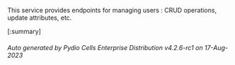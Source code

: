






This service provides endpoints for managing users : CRUD operations, update attributes, etc.

[:summary]

###### Auto generated by Pydio Cells Enterprise Distribution v4.2.6-rc1 on 17-Aug-2023
